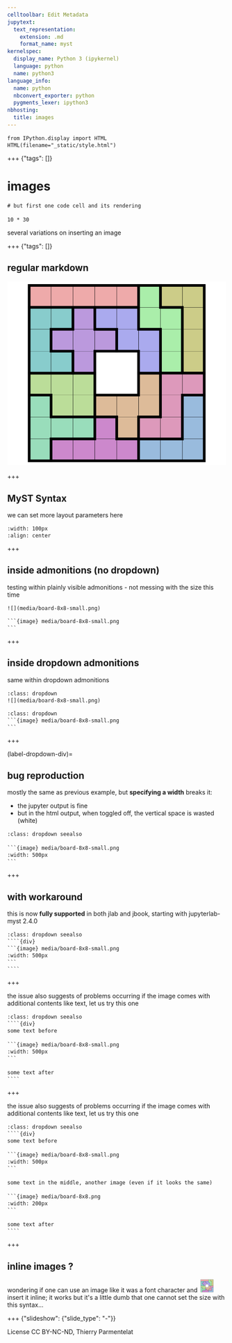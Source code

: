 ```yaml
---
celltoolbar: Edit Metadata
jupytext:
  text_representation:
    extension: .md
    format_name: myst
kernelspec:
  display_name: Python 3 (ipykernel)
  language: python
  name: python3
language_info:
  name: python
  nbconvert_exporter: python
  pygments_lexer: ipython3
nbhosting:
  title: images
---
```


```{code-cell} ipython3
from IPython.display import HTML
HTML(filename="_static/style.html")
```

+++ {"tags": []}

# images

```{code-cell} ipython3
# but first one code cell and its rendering

10 * 30
```

several variations on inserting an image

+++ {"tags": []}

## regular markdown

![alt text](media/board-8x8.png)

+++

## MyST Syntax

we can set more layout parameters here

```{image} media/board-8x8.png
:width: 100px
:align: center
```

+++

## inside admonitions (no dropdown)

testing within plainly visible admonitions - not messing with the size this time

```{admonition} no dropdown and regular markdown
![](media/board-8x8-small.png)
```

````{admonition} no dropdown and with MyST syntax
```{image} media/board-8x8-small.png
```
````

+++

## inside dropdown admonitions

same within dropdown admonitions

```{admonition} with dropdown and regular markdown
:class: dropdown
![](media/board-8x8-small.png)
```

````{admonition} with dropdown and with MyST syntax
:class: dropdown
```{image} media/board-8x8-small.png
```
````

+++

(label-dropdown-div)=
## bug reproduction

mostly the same as previous example, but **specifying a width** breaks it:  

* the jupyter output is fine
* but in the html output, when toggled off, the vertical space is wasted (white)

````{admonition} with dropdown, MyST syntax and width
:class: dropdown seealso

```{image} media/board-8x8-small.png
:width: 500px
```
````

+++

## with workaround

this is now **fully supported** in both jlab and jbook, starting with jupyterlab-myst 2.4.0

`````{admonition} with dropdown, MyST syntax and width
:class: dropdown seealso
````{div}
```{image} media/board-8x8-small.png
:width: 500px
```
````
`````

+++

the issue also suggests of problems occurring if the image comes with additional contents like text, let us try this one

`````{admonition} same, but adding text around the image
:class: dropdown seealso
````{div}
some text before

```{image} media/board-8x8-small.png
:width: 500px
```

some text after
````
`````

+++

the issue also suggests of problems occurring if the image comes with additional contents like text, let us try this one

`````{admonition} same, with multiple images
:class: dropdown seealso
````{div}
some text before

```{image} media/board-8x8-small.png
:width: 500px
```

some text in the middle, another image (even if it looks the same)

```{image} media/board-8x8.png
:width: 200px
```

some text after
````
`````

+++

## inline images ?

wondering if one can use an image like it was a font character and
![](media/board-8x8-micro.png)
insert it inline; it works but it's a little dumb that one cannot set the size with this syntax...

+++ {"slideshow": {"slide_type": "-"}}

License CC BY-NC-ND, Thierry Parmentelat
